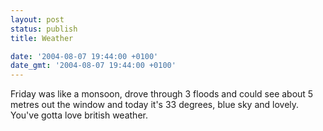 ```yaml
---
layout: post
status: publish
title: Weather

date: '2004-08-07 19:44:00 +0100'
date_gmt: '2004-08-07 19:44:00 +0100'
---
```

Friday was like a monsoon, drove through 3 floods and could see about 5 metres out the window and today it's 33 degrees, blue sky and lovely. You've gotta love british weather.
